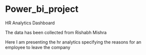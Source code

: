 # Power_bi_project
HR Analytics Dashboard

The data has been collected from Rishabh Mishra 

Here I am presenting the hr analytics specifying the reasons for an employee to leave the company 
